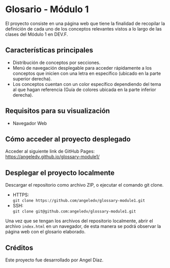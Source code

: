 # Glosario - Módulo 1

El proyecto consiste en una página web que tiene la finalidad de recopilar la definición de cada uno de los conceptos relevantes vistos a lo largo de las clases del Módulo 1 en DEV.F.

## Características principales

- Distribución de conceptos por secciones.
- Menú de navegación desplegable para acceder rápidamente a los conceptos que inicien con una letra en específico (ubicado en la parte superior derecha).
- Los conceptos cuentan con un color específico dependiendo del tema al que hagan referencia (Guía de colores ubicada en la parte inferior derecha).

## Requisitos para su visualización

- Navegador Web

## Cómo acceder al proyecto desplegado

Acceder al siguiente link de GitHub Pages: https://angeledv.github.io/glossary-module1/

## Desplegar el proyecto localmente

Descargar el repositorio como archivo ZIP, o ejecutar el comando git clone.<br>

- HTTPS:<br> `git clone https://github.com/angeledv/glossary-module1.git`<br>
- SSH:<br> `git clone git@github.com:angeledv/glossary-module1.git`

Una vez que se tengan los archivos del repositorio localmente, abrir el archivo `index.html` en un navegador, de esta manera se podrá observar la página web con el glosario elaborado.

## Créditos

Este proyecto fue desarrollado por Angel Díaz.
